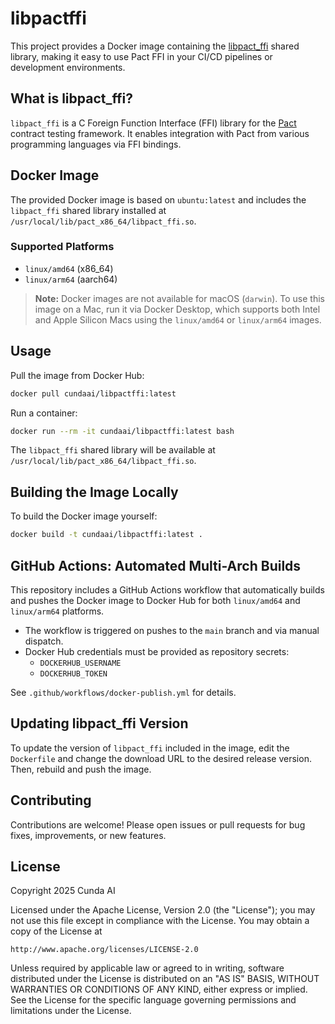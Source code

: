 # libpactffi

This project provides a Docker image containing the [libpact_ffi](https://github.com/pact-foundation/pact-reference) shared library, making it easy to use Pact FFI in your CI/CD pipelines or development environments.

## What is libpact_ffi?

`libpact_ffi` is a C Foreign Function Interface (FFI) library for the [Pact](https://pact.io) contract testing framework. It enables integration with Pact from various programming languages via FFI bindings.

## Docker Image

The provided Docker image is based on `ubuntu:latest` and includes the `libpact_ffi` shared library installed at `/usr/local/lib/pact_x86_64/libpact_ffi.so`.

### Supported Platforms
- `linux/amd64` (x86_64)
- `linux/arm64` (aarch64)

> **Note:** Docker images are not available for macOS (`darwin`). To use this image on a Mac, run it via Docker Desktop, which supports both Intel and Apple Silicon Macs using the `linux/amd64` or `linux/arm64` images.

## Usage

Pull the image from Docker Hub:

```sh
docker pull cundaai/libpactffi:latest
```

Run a container:

```sh
docker run --rm -it cundaai/libpactffi:latest bash
```

The `libpact_ffi` shared library will be available at `/usr/local/lib/pact_x86_64/libpact_ffi.so`.

## Building the Image Locally

To build the Docker image yourself:

```sh
docker build -t cundaai/libpactffi:latest .
```

## GitHub Actions: Automated Multi-Arch Builds

This repository includes a GitHub Actions workflow that automatically builds and pushes the Docker image to Docker Hub for both `linux/amd64` and `linux/arm64` platforms.

- The workflow is triggered on pushes to the `main` branch and via manual dispatch.
- Docker Hub credentials must be provided as repository secrets:
  - `DOCKERHUB_USERNAME`
  - `DOCKERHUB_TOKEN`

See `.github/workflows/docker-publish.yml` for details.

## Updating libpact_ffi Version

To update the version of `libpact_ffi` included in the image, edit the `Dockerfile` and change the download URL to the desired release version. Then, rebuild and push the image.

## Contributing

Contributions are welcome! Please open issues or pull requests for bug fixes, improvements, or new features.

## License

Copyright 2025 Cunda AI

Licensed under the Apache License, Version 2.0 (the "License");
you may not use this file except in compliance with the License.
You may obtain a copy of the License at

    http://www.apache.org/licenses/LICENSE-2.0

Unless required by applicable law or agreed to in writing, software
distributed under the License is distributed on an "AS IS" BASIS,
WITHOUT WARRANTIES OR CONDITIONS OF ANY KIND, either express or implied.
See the License for the specific language governing permissions and
limitations under the License.
